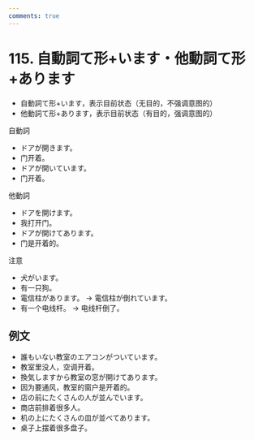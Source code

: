```yaml
---
comments: true
---
```


# 115. 自動詞て形+います・他動詞て形+あります

- 自動詞て形+います，表示目前状态（无目的，不强调意图的）
- 他動詞て形+あります，表示目前状态（有目的，强调意图的）

自動詞

- ドアが開きます。
- 门开着。
- ドアが開いています。
- 门开着。

他動詞

- ドアを開けます。
- 我打开门。
- ドアが開けてあります。
- 门是开着的。

注意

- 犬がいます。
- 有一只狗。
- 電信柱があります。 -> 電信柱が倒れています。
- 有一个电线杆。 -> 电线杆倒了。

## 例文

- 誰もいない教室のエアコンがついています。
- 教室里没人，空调开着。
- 換気しますから教室の窓が開けてあります。
- 因为要通风，教室的窗户是开着的。
- 店の前にたくさんの人が並んでいます。
- 商店前排着很多人。
- 机の上にたくさんの皿が並べてあります。
- 桌子上摆着很多盘子。
